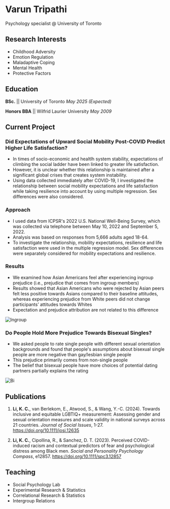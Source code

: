
# Varun Tripathi
Psychology specialist @ University of Toronto

## Research Interests
- Childhood Adversity 
- Emotion Regulation
- Maladaptive Coping
- Mental Health 
- Protective Factors 

## Education
**BSc.** || University of Toronto *May 2025 (Expected)*

**Honors BBA**  || 
Wilfrid Laurier University *May 2009*			        		


## Current Project
### Did Expectations of Upward Social Mobility Post-COVID Predict Higher Life Satisfaction?

- In times of socio-economic and healtlh system stability, expectations of climbing the social ladder have been linked to greater life satisfaction.
- However, it is unclear whether this relationship is maintained after a significant global crises that creates system instability. 
- Using data collected immediately after COVID-19, I investigated the relationship between social mobility expectations and life satisfaction while taking resilience into account by using multiple regression. Sex differences were also considered.     

### Approach

- I used data from ICPSR's 2022 U.S. National Well-Being Survey, which was collected via telephone between May 10, 2022 and September 5, 2022. 
- Analysis was based on responses from 5,666 adults aged 18-64.  
- To investigate the relationship, mobility expectations, resilience and life satisfaction were used in the multiple regression model. Sex differences were separately considered for mobility expectations and resilience. 


### Results

- We examined how Asian Americans feel after experiencing ingroup prejudice (i.e., prejudice that comes from ingroup members)
- Results showed that Asian Americans who were rejected by Asian peers felt less positive towards Asians compared to their baseline attitudes, whereas experiencing prejudice from White peers did not change participants’ attitudes towards Whites
- Expectation and prejudice attribution are not related to this difference

![Ingroup](/assets/img/ingroup.png)

### Do People Hold More Prejudice Towards Bisexual Singles?

- We asked people to rate single people with different sexual orientation backgrounds and found that people's assumptions about bisexual single people are more negative than gay/lesbian single people 
- This prejudice primarily comes from non-single people 
- The belief that bisexual people have more choices of potential dating partners partially explains the rating

![Bi](/assets/img/bisingle.png)


## Publications
1.	**Li, K. C.**, van Berlekom, E., Atwood, S., & Wang, Y.-C. (2024). Towards inclusive and equitable LGBTIQ+ measurement: Assessing gender and sexual orientation measures and scale validity in national surveys across 21 countries. *Journal of Social Issues*, 1-27. https://doi.org/10.1111/josi.12635 

2.	**Li, K. C.**, Cipollina, R., & Sanchez, D. T. (2023). Perceived COVID-induced racism and contextual predictors of fear and psychological distress among Black men. *Social and Personality Psychology Compass*, e12857. https://doi.org/10.1111/spc3.12857

## Teaching
- Social Psychology Lab
- Experimental Research & Statistics
- Correlational Research & Statistics
- Intergroup Relations
